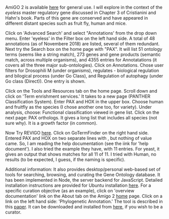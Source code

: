 AmiGO 2 is available [here](http://amigo.geneontology.org/amigo) for general use. I will explore in the context of the *eyeless* master regulatory gene discussed in Chapter 3 of Cristianini and Hahn's book. Parts of this gene are conserved and have appeared in different distant species such as fruit fly, human and mice.

Click on 'Advanced Search' and select "Annotations' from the drop down menu. Enter 'eyeless' in the Filter box on the left hand side. A total of 48 annotations (as of Novembere 2018) are listed, several of them redundant. Next try the Search box on the home page with "PAX". It will list 51  ontology terms (seems like a string match), 273 genes and gene products (semantic match, across multiple organisms), and 4355 entries for Annotatations (it covers all the three major sub-ontologies). Click on Annotations. Chose user filters for Drosophili M (under organisms), regulates - biological regulation and bilogical process (under Go Class), and Regulation of autophagy (under Go class (Direct)). One entry is shown. 

Click on the Tools and Resources tab on the home page. Scroll down and click on 'Term enrishment services.' It takes to a new page (PANTHER Classification System). Enter PAX and HOX in the upper box. Choose human and fruitfly as the species (I chose another one too, for variety). Under analysis, choose:  Functional classification viewed in gene list. Click on the next page: PAX orthologs. It gives a long list that includes all species (not sure why). It is a growth factor (in common). 

Now Try REVIGO [here](http://revigo.irb.hr/). Click on GoTermFinder on the right hand side. Entered PAX and HOX on two separate lines with <Enter>, but nothing of value came. So, I am reading the help documentation (see the iink for 'help document'). I also tried the example they have, with 11 entries. For yeast, it gives an output that shows matches for all 11 of 11. I tried with Human, no results (to be expected, I guess, if the naming is specific). 

Additional information: It also provides desktop/personal web-based set of tools for searching, browsing, and curating the Gene Ontology database. It has been implemented in Node, the server backend for JavaScript. Detailed installation instructions are provided for Ubuntu installation [here](http://wiki.geneontology.org/index.php/AmiGO_2_Manual:_Installation_(2.4.x)). For a specific curation objective (as an example), click on 'overview documentation' link on the About tab on the Amigo 2 [home](http://amigo.geneontology.org/amigo) page. Click on a link on the left hand side: 'Phylogenetic Annotation.'  The tool is described in this [paper](https://www.ncbi.nlm.nih.gov/pmc/articles/PMC3178059/pdf/bbr042.pdf). It can be downloaded and installed from [here](http://paintcuration.usc.edu/), if you wish to be a curator. 
